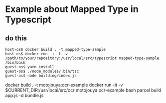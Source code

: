 
# Example about Mapped Type in Typescript

## do this
```
host-os$ docker build . -t mapped-type-sample
host-os$ docker run -i -t -v /path/to/your/repository:/usr/local/src/typescript mapped-type-sample /bin/bash
guest-os$ yarn install
guest-os$ ./node_modules/.bin/tsc
guest-os$ node building/index.js
```

docker build . -t motojouya:ocr-example
docker run -it -v $CURRENT_DIR:/usr/local/src/ocr motojouya:ocr-example bash
parcel build app.js -d bundle.js
